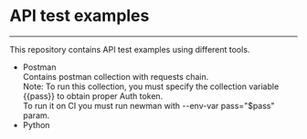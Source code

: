 # API test examples
___
This repository contains API test examples using different tools.

- Postman  
Contains postman collection with requests chain.  
Note: To run this collection, you must specify the collection variable {{pass}} to obtain proper Auth token.  
To run it on CI you must run newman with --env-var pass="$pass" param.
- Python
